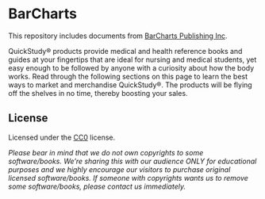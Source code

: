 # BarCharts

This repository includes documents from [BarCharts Publishing Inc](https://www.barcharts.com).

QuickStudy® products provide medical and health reference books and guides at your fingertips that
are ideal for nursing and medical students, yet easy enough to be followed by anyone with a curiosity
about how the body works. Read through the following sections on this page to learn the best ways to
market and merchandise QuickStudy®. The products will be flying off the shelves in no time, thereby
boosting your sales.

## License

Licensed under the [CC0](LICENSE) license.

*Please bear in mind that we do not own copyrights to some software/books. We’re sharing this with
our audience ONLY for educational purposes and we highly encourage our visitors to purchase original
licensed software/books. If someone with copyrights wants us to remove some software/books, please
contact us immediately.*
